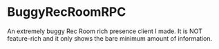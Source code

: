 # BuggyRecRoomRPC
An extremely buggy Rec Room rich presence client I made. It is NOT feature-rich and it only shows the bare minimum amount of information. 
